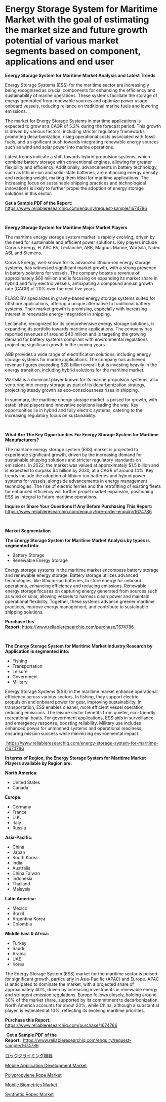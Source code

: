 <p><h1>Energy Storage System for Maritime Market with the goal of estimating the market size and future growth potential of various market segments based on component, applications and end user</h1></p><p><strong>Energy Storage System for Maritime Market Analysis and Latest Trends</strong></p>
<p><p>Energy Storage Systems (ESS) for the maritime sector are increasingly being recognized as crucial components for enhancing the efficiency and sustainability of marine operations. These systems facilitate the storage of energy generated from renewable sources and optimize power usage onboard vessels, reducing reliance on traditional marine fuels and lowering emissions.</p><p>The market for Energy Storage Systems in maritime applications is expected to grow at a CAGR of 5.2% during the forecast period. This growth is driven by various factors, including stricter regulatory frameworks promoting decarbonization, rising operational costs associated with fossil fuels, and a significant push towards integrating renewable energy sources such as wind and solar power into marine operations. </p><p>Latest trends indicate a shift towards hybrid propulsion systems, which combine battery storage with conventional engines, allowing for greater flexibility and efficiency. Additionally, advancements in battery technology, such as lithium-ion and solid-state batteries, are enhancing energy density and reducing weight, making them ideal for maritime applications. The increasing focus on sustainable shipping practices and technological innovations is likely to further propel the adoption of energy storage solutions in this sector.</p></p>
<p><strong>Get a Sample PDF of the Report:&nbsp;</strong> <a href="https://www.reliableresearchiq.com/enquiry/request-sample/1674786?utm_campaign=101&utm_medium=2&utm_source=Github&utm_content=ia&utm_term=10102024&utm_id=energy-storage-system-for-maritime">https://www.reliableresearchiq.com/enquiry/request-sample/1674786</a></p>
<p>&nbsp;</p>
<p><strong>Energy Storage System for Maritime Major Market Players</strong></p>
<p><p>The maritime energy storage system market is rapidly evolving, driven by the need for sustainable and efficient power solutions. Key players include Corvus Energy, FLASC BV, Leclanché, ABB, Magnus Marine, Wärtsilä, Nidec ASI, and Siemens. </p><p>Corvus Energy, well-known for its advanced lithium-ion energy storage systems, has witnessed significant market growth, with a strong presence in battery solutions for vessels. The company boasts a revenue of approximately $60 million and is focusing on expanding its market share in hybrid and fully electric vessels, anticipating a compound annual growth rate (CAGR) of 20% over the next five years.</p><p>FLASC BV specializes in gravity-based energy storage systems suited for offshore applications, offering a unique alternative to traditional battery systems. Their market growth is promising, especially with increasing interest in renewable energy integration in shipping.</p><p>Leclanché, recognized for its comprehensive energy storage solutions, is expanding its portfolio towards maritime applications. The company has reported revenues of around $40 million and is targeting the growing demand for battery systems compliant with environmental regulations, projecting significant growth in the coming years.</p><p>ABB provides a wide range of electrification solutions, including energy storage systems for marine applications. The company has achieved revenue figures exceeding $28 billion overall but is investing heavily in the energy transition, including hybrid solutions for the maritime market.</p><p>Wärtsilä is a dominant player known for its marine propulsion systems, also venturing into energy storage as part of its decarbonization strategy, projecting steady growth as eco-consciousness rises in shipping.</p><p>In summary, the maritime energy storage market is poised for growth, with established players and innovative solutions leading the way. Key opportunities lie in hybrid and fully electric systems, catering to the increasing regulatory focus on sustainability.</p></p>
<p>&nbsp;</p>
<p><strong>What Are The Key Opportunities For Energy Storage System for Maritime Manufacturers?</strong></p>
<p><p>The maritime energy storage system (ESS) market is projected to experience significant growth, driven by the increasing demand for sustainable shipping solutions and stricter regulatory standards on emissions. In 2022, the market was valued at approximately $1.5 billion and is expected to surpass $4 billion by 2030, at a CAGR of around 14%. Key trends include the adoption of lithium-ion batteries and hybrid power systems for vessels, alongside advancements in energy management technologies. The rise of electric ferries and the retrofitting of existing fleets for enhanced efficiency will further propel market expansion, positioning ESS as integral to future maritime operations.</p></p>
<p><strong>Inquire or Share Your Questions If Any Before Purchasing This Report:</strong> <a href="https://www.reliableresearchiq.com/enquiry/pre-order-enquiry/1674786?utm_campaign=101&utm_medium=2&utm_source=Github&utm_content=ia&utm_term=10102024&utm_id=energy-storage-system-for-maritime">https://www.reliableresearchiq.com/enquiry/pre-order-enquiry/1674786</a></p>
<p>&nbsp;</p>
<p><strong>Market Segmentation</strong></p>
<p><strong>The Energy Storage System for Maritime Market Analysis by types is segmented into:</strong></p>
<p><ul><li>Battery Storage</li><li>Renewable Energy Storage</li></ul></p>
<p><p>Energy storage systems in the maritime market encompass battery storage and renewable energy storage. Battery storage utilizes advanced technologies, like lithium-ion batteries, to store energy for onboard operations, enhancing efficiency and reducing emissions. Renewable energy storage focuses on capturing energy generated from sources such as wind or solar, allowing vessels to harness clean power and maintain operational flexibility. Together, these systems advance greener maritime practices, improve energy management, and contribute to sustainable shipping solutions.</p></p>
<p><strong>Purchase this Report:&nbsp;</strong><a href="https://www.reliableresearchiq.com/purchase/1674786?utm_campaign=101&utm_medium=2&utm_source=Github&utm_content=ia&utm_term=10102024&utm_id=energy-storage-system-for-maritime">https://www.reliableresearchiq.com/purchase/1674786</a></p>
<p>&nbsp;</p>
<p><strong>The Energy Storage System for Maritime Market Industry Research by Application is segmented into:</strong></p>
<p><ul><li>Fishing</li><li>Transportation</li><li>Leisure</li><li>Government</li><li>Military</li></ul></p>
<p><p>Energy Storage Systems (ESS) in the maritime market enhance operational efficiency across various sectors. In fishing, they support electric propulsion and onboard power for gear, improving sustainability. In transportation, ESS enables cleaner, more efficient vessel operation, reducing emissions. The leisure sector benefits from quieter, eco-friendly recreational boats. For government applications, ESS aids in surveillance and emergency response, boosting reliability. Military use includes enhanced power for unmanned systems and operational readiness, ensuring mission success while minimizing environmental impact.</p></p>
<p><a href="https://www.reliableresearchiq.com/energy-storage-system-for-maritime-r1674786?utm_campaign=101&utm_medium=2&utm_source=Github&utm_content=ia&utm_term=10102024&utm_id=energy-storage-system-for-maritime">&nbsp;https://www.reliableresearchiq.com/energy-storage-system-for-maritime-r1674786</a></p>
<p><strong>In terms of Region, the Energy Storage System for Maritime Market Players available by Region are:</strong></p>
<p>
    <p> <strong> North America: </strong>
        <ul>
            <li>United States</li>
            <li>Canada</li>
        </ul>
        </p> 
    <p> <strong> Europe: </strong>
        <ul>
            <li>Germany</li>
            <li>France</li>
            <li>U.K.</li>
            <li>Italy</li>
            <li>Russia</li>
        </ul>
        </p> 
    <p> <strong> Asia-Pacific: </strong>
        <ul>
            <li>China</li>
            <li>Japan</li>
            <li>South Korea</li>
            <li>India</li>
            <li>Australia</li>
            <li>China Taiwan</li>
            <li>Indonesia</li>
            <li>Thailand</li>
            <li>Malaysia</li>
        </ul>
        </p> 
    <p> <strong> Latin America: </strong>
        <ul>
            <li>Mexico</li>
            <li>Brazil</li>
            <li>Argentina Korea</li>
            <li>Colombia</li>
        </ul>
        </p> 
    <p> <strong> Middle East & Africa: </strong>
        <ul>
            <li>Turkey</li>
            <li>Saudi</li>
            <li>Arabia</li>
            <li>UAE</li>
            <li>Korea</li>
        </ul>
    </p>
    </p>
<p><p>The Energy Storage System (ESS) market for the maritime sector is poised for significant growth, particularly in Asia-Pacific (APAC) and Europe. APAC is anticipated to dominate the market, with a projected share of approximately 40%, driven by increasing investments in renewable energy and stringent emission regulations. Europe follows closely, holding around 30% of the market share, supported by its commitment to decarbonization. North America accounts for about 20%, while China, although a substantial player, is estimated at 10%, reflecting its evolving maritime priorities.</p></p>
<p><strong>Purchase this Report: </strong><a href="https://www.reliableresearchiq.com/purchase/1674786?utm_campaign=101&utm_medium=2&utm_source=Github&utm_content=ia&utm_term=10102024&utm_id=energy-storage-system-for-maritime">https://www.reliableresearchiq.com/purchase/1674786</a></p>
<p>&nbsp;<strong>Get a Sample PDF of the Report:&nbsp;&nbsp;</strong><a href="https://www.reliableresearchiq.com/enquiry/request-sample/1674786?utm_campaign=101&utm_medium=2&utm_source=Github&utm_content=ia&utm_term=10102024&utm_id=energy-storage-system-for-maritime">https://www.reliableresearchiq.com/enquiry/request-sample/1674786</a></p>
<p><strong></strong></p>
<p><p><a href="https://github.com/lababdou/Market-Research-Report-List-6/blob/main/543648317411.md?utm_campaign=101&utm_medium=2&utm_source=Github&utm_content=ia&utm_term=10102024&utm_id=energy-storage-system-for-maritime">ロッククライミング機器</a></p><p><a href="https://www.linkedin.com/pulse/exploring-mobile-application-development-market-strategic-rbeoe?utm_campaign=101&utm_medium=2&utm_source=Github&utm_content=ia&utm_term=10102024&utm_id=energy-storage-system-for-maritime">Mobile Application Development Market</a></p><p><a href="https://github.com/Kejsiemiri/Market-Research-Report-List-1/blob/main/polypropylene-rope-market.md?utm_campaign=101&utm_medium=2&utm_source=Github&utm_content=ia&utm_term=10102024&utm_id=energy-storage-system-for-maritime">Polypropylene Rope Market</a></p><p><a href="https://www.linkedin.com/pulse/global-mobile-biometrics-market-trends-analysis-future-zwpwe?utm_campaign=101&utm_medium=2&utm_source=Github&utm_content=ia&utm_term=10102024&utm_id=energy-storage-system-for-maritime">Mobile Biometrics Market</a></p><p><a href="https://github.com/setoneitabbn/Market-Research-Report-List-1/blob/main/synthetic-ropes-market.md?utm_campaign=101&utm_medium=2&utm_source=Github&utm_content=ia&utm_term=10102024&utm_id=energy-storage-system-for-maritime">Synthetic Ropes Market</a></p></p>